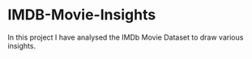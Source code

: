 # IMDB-Movie-Insights
In this project I have analysed the IMDb Movie Dataset to draw various insights. 




